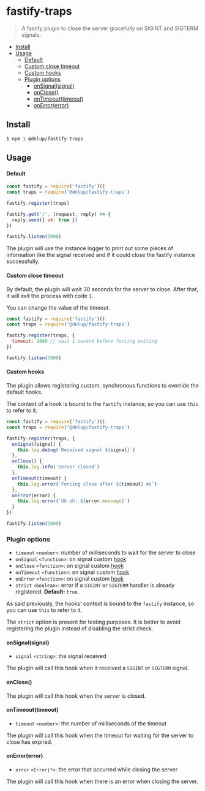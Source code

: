 # fastify-traps

> A fastify plugin to close the server gracefully on SIGINT and SIGTERM signals.

<!-- toc -->

- [Install](#install)
- [Usage](#usage)
    + [Default](#default)
    + [Custom close timeout](#custom-close-timeout)
    + [Custom hooks](#custom-hooks)
  * [Plugin options](#plugin-options)
    + [onSignal(signal)](#onsignalsignal)
    + [onClose()](#onclose)
    + [onTimeout(timeout)](#ontimeouttimeout)
    + [onError(error)](#onerrorerror)

<!-- tocstop -->

## Install

```bash
$ npm i @dnlup/fastify-traps
```

## Usage

#### Default

```js
const fastify = require('fastify')()
const traps = require('@dnlup/fastify-traps')

fastify.register(traps)

fastify.get('/', (request, reply) => {
  reply.send({ ok: true })
})

fastify.listen(3000)
```

The plugin will use the instance logger to print out some pieces of information like the signal received
and if it could close the fastify instance successfully.

#### Custom close timeout

By default, the plugin will wait 30 seconds for the server to close. After that, it will exit the process with code `1`.

You can change the value of the timeout.

```js
const fastify = require('fastify')()
const traps = require('@dnlup/fastify-traps')

fastify.register(traps, {
  timeout: 1000 // wait 1 second before forcing exiting
})

fastify.listen(3000)
```

#### Custom hooks

The plugin allows registering custom, synchronous functions to override the default hooks.

The context of a hook is bound to the `fastify` instance, so you can use `this` to refer to it.

```js
const fastify = require('fastify')()
const traps = require('@dnlup/fastify-traps')

fastify.register(traps, {
  onSignal(signal) {
    this.log.debug(`Received signal ${signal}`)
  },
  onClose() {
    this.log.info('Server closed')
  },
  onTimeout(timeout) {
    this.log.error(`Forcing close after ${timeout} ms`)
  },
  onError(error) {
    this.log.error(`Uh oh: ${error.message}`)
  }
})

fastify.listen(3000)
```

### Plugin options

* `timeout` `<number>`: number of milliseconds to wait for the server to close
* `onSignal` `<function>`: on signal custom [hook](#onsignal)
* `onClose` `<function>`: on signal custom [hook](#onclose)
* `onTimeout` `<function>`: on signal custom [hook](#ontimeout)
* `onError` `<function>`: on signal custom [hook](#onerror)
* `strict` `<boolean>`: error if a `SIGINT` or `SIGTERM` handler is already registered. **Default:** `true`.

As said previously, the hooks' context is bound to the `fastify` instance, so you can use `this` to refer to it.

The `strict` option is present for testing purposes. It is better to avoid registering the plugin instead of disabling the strict check.

#### onSignal(signal)

* `signal` `<string>`: the signal received

The plugin will call this hook when it received a `SIGINT` or `SIGTERM` signal.

#### onClose()

The plugin will call this hook when the server is closed.


#### onTimeout(timeout)

* `timeout` `<number>`: the number of milliseconds of the timeout

The plugin will call this hook when the timeout for waiting for the server to close has expired.

#### onError(error)

* `error` `<Error|*>`: the error that occurred while closing the server

The plugin will call this hook when there is an error when closing the server.
